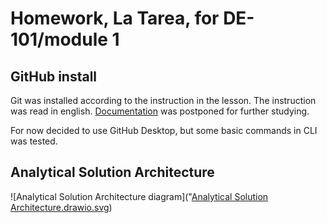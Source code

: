 # Homework, La Tarea, for DE-101/module 1

## GitHub install
Git was installed according to the instruction in the lesson. The instruction was read in english. [Documentation](https://git-scm.com/book/en/v2/Getting-Started-About-Version-Control) was postponed for further studying.

For now decided to use GitHub Desktop, but some basic commands in CLI was tested.

## Analytical Solution Architecture

![Analytical Solution Architecture diagram]("[Analytical Solution Architecture.drawio.svg](https://github.com/Non-Nobis/datalearn/blob/main/de101/module01/Analytical%20Solution%20Architecture.drawio.svg))
